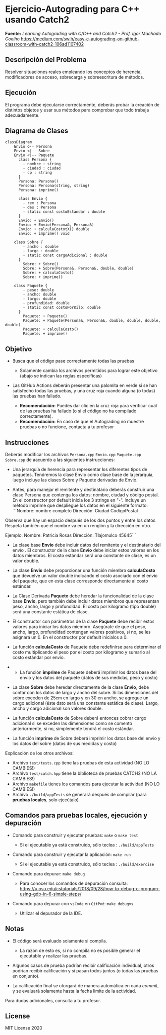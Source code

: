 # Ejercicio-Autograding para C++ usando Catch2

**Fuente:** *Learning Autograding with C/C++ and Catch2 - Prof. Igor Machado Coelho* 
https://medium.com/swlh/easy-c-autograding-on-github-classroom-with-catch2-106ad1107402

## Descripción del Problema

Resolver situaciones reales empleando los conceptos de herencia, modificadores de acceso, sobrecarga y sobreescritura de métodos.

## Ejecución

El programa debe ejecutarse correctamente, deberás probar la creación de distintos objetos y usar sus métodos para comprobar que todo trabaja adecuadamente.


## Diagrama de Clases

```mermaid
classDiagram
    Envio o-- Persona
    Envio <|-- Sobre
    Envio <|-- Paquete
      class Persona {
        - nombre : string
        - ciudad : ciudad
        - cp : string
      }
      Persona: Persona()
      Persona: Persona(string, string)
      Persona: imprime()

      class Envio {
        - rem : Persona
        - des : Persona
        - static const costoEstandar : double
      }
      Envio: + Envio()
      Envio: + Envio(Persona&, Persona&)
      Envio: + calculaCostotX() double
      Envio: + imprime() void
    
    class Sobre {
        - ancho : double
        - largo : double
        - static const cargoAdicional : double
      }
        Sobre: + Sobre()
        Sobre: + Sobre(Persona&, Persona&, double, double)
        Sobre: + calculaCosto()
        Sobre: + imprime()
    
    class Paquete {
        - peso: double
        - ancho: double
        - largo: double
        - profundidad: double
        - static const costoPorKilo: double
      }
        Paquete: + Paquete()
        Paquete: + Paquete(Persona&, Persona&, double, double, double, double)
        Paquete: + calculaCosto()
        Paquete: + imprime()
```

## Objetivo

- Busca que el código pase correctamente todas las pruebas
   * Solamente cambia los archivos permitidos para lograr este objetivo (abajo se indican las reglas específicas)
   
- Las GitHub Actions deberán presentar una palomita en verde si se han satisfecho todas las pruebas, y una cruz roja cuando alguna (o todas) las pruebas han fallado.
   * **Recomendación:** Puedes dar clic en la cruz roja para verificar cual de las pruebas ha fallado (o si el código no ha compilado correctamente).
   * **Recomendación:** En caso de que el Autograding no muestre pruebas o no funcione, contacta a tu profesor

## Instrucciones

Deberás modificar los archivos `Persona.cpp` `Envio.cpp` `Paquete.cpp` `Sobre.cpp` de aacuerdo a las siguientes instrucciones:
- Una jerarquía de herencia para representar los diferentes tipos de paquetes. Tendremos la clase Envio como clase base de la jerarquía, luego incluye las clases Sobre y Paquete derivadas de Envio.

- Antes, para manejar el remitente y destinatario deberás construir una clase Persona que contenga los datos: nombre, ciudad y código postal. En el constructor por default inicia los 3 strings en "-". Incluye un método imprime que despliegue los datos en el siguiente formato:
´´´Nombre: nombre completo
Dirección: Ciudad CodigoPostal

Observa que hay un espacio después de los dos puntos y entre los datos. 
Respeta también que el nombre va en un renglón y la dirección en otro.

Ejemplo:
Nombre: Patricia Rosas
Dirección: Tlajomulco 45645´´´

- La clase base **Envio** debe incluir datos del remitente y el destinatario del envío . El constructor de la clase **Envio** debe iniciar estos valores en los datos miembros. El costo estándar será una constante de clase, es un valor double.

- La clase **Envio** debe proporcionar una función miembro **calculaCosto** que devuelve un valor double indicando el costo asociado con el envío del paquete, que en esta clase corresponde directamente al costo estándar.

- La Clase Derivada **Paquete** debe heredar la funcionalidad de la clase base **Envio**, pero también debe incluir datos miembros que representan peso, ancho, largo y profundidad. El costo por kilogramo (tipo double) será una constante estática de clase.

- El constructor con parámetros de la clase **Paquete** debe recibir estos valores para iniciar los datos miembro. Asegúrate de que el peso, ancho, largo, profundidad contengan valores positivos, si no, se les asignará un 0. En el constructor por default inícialos a 0. 

- La función **calculaCosto** de Paquete debe redefinirse para determinar el costo multiplicando el peso por el costo por kilogramo y sumarlo al costo estándar por envío.

- - La función **imprime** de Paquete deberá imprimir los datos base del envio y los datos del paquete (datos de sus medidas, peso y costo)

- La clase **Sobre** debe heredar directamente de la clase **Envio**, debe contar con los datos de largo y ancho del sobre.  Si las dimensiones del sobre exceden de 25cm en largo y en 30 en ancho, se agregue un cargo adicional (éste dato será una constante estática de clase). Largo, ancho y cargo adicional son valores double.

- La función **calculaCosto** de Sobre deberá entonces cobrar cargo adicional si se exceden las dimensiones como se comentó anteriormente, si no, simplemente tendrá el costo estándar.

- La función **imprime** de Sobre deberá imprimir los datos base del envio y los datos del sobre (datos de sus medidas y costo)

Explicación de los otros archivos:

- Archivo `test/tests.cpp` tiene las pruebas de esta actividad (NO LO CAMBIES!)
- Archivo `test/catch.hpp` tiene la biblioteca de pruebas  CATCH2 (NO LA CAMBIES!)
- Archivo `makefile` tienes los comandos para ejecutar la actividad (NO LO CAMBIES!)
- Archivo  `./build/appTests` se generará después de compilar (para **pruebas locales**, solo ejecútalo)

## Comandos para pruebas locales, ejecución y depuración

- Comando para construir y ejecutar pruebas: `make` o `make test`
    * Si el ejecutable ya está construido, sólo teclea : `./build/appTests`

- Comando para construir y ejecutar la aplicación: `make run` 
    * Si el ejecutable ya está construido, sólo teclea : `./build/exercise`

- Comando para depurar: `make debug`
    * Para conocer los comandos de depuración consulta:
     https://u.osu.edu/cstutorials/2018/09/28/how-to-debug-c-program-using-gdb-in-6-simple-steps/
     
- Comando para depurar con `vsCode` en `GitPod`: `make debugvs` 
    * Utilizar el depurador de la IDE.     

## Notas

- El código será evaluado solamente si compila.
   * La razón de esto es, si no compila no es posible generar el ejecutable y realizar las pruebas.

- Algunos casos de prueba podrían recibir calificación individual, otros podrían recibir calificación y si pasan todos juntos (o todas las pruebas en conjunto).

- La calificación final se otorgará de manera automática en cada *commit*, y se evaluará solamente hasta la fecha limite de la actividad.

Para dudas adicionales, consulta a tu profesor.

## License

MIT License 2020
